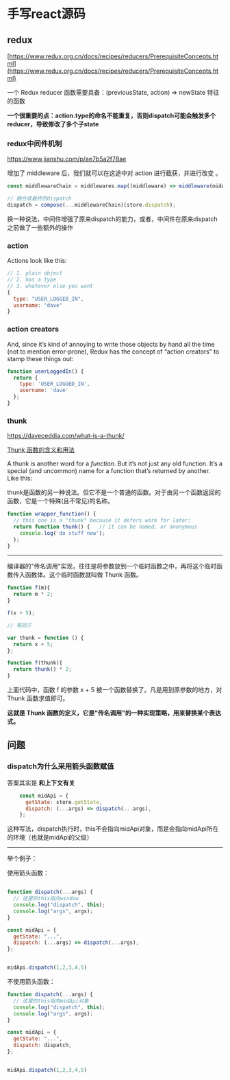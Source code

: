 # 手写react源码



## redux

[https://www.redux.org.cn/docs/recipes/reducers/PrerequisiteConcepts.html](https://www.redux.org.cn/docs/recipes/reducers/PrerequisiteConcepts.html)

一个 Redux reducer 函数需要具备：(previousState, action) => newState 特征的函数

**一个很重要的点：action.type的命名不能重复，否则dispatch可能会触发多个reducer，导致修改了多个子state**



### redux中间件机制



[ https://www.jianshu.com/p/ae7b5a2f78ae ]( https://www.jianshu.com/p/ae7b5a2f78ae )



 增加了 middleware 后，我们就可以在这途中对 action 进行截获，并进行改变 。



```js
const middlewareChain = middlewares.map((middleware) => middleware(midApi));

// 融合成最终的dispatch
dispatch = compose(...middlewareChain)(store.dispatch);

```



换一种说法，中间件增强了原来dispatch的能力，或者，中间件在原来dispatch之前做了一些额外的操作





### action

Actions look like this:



```js
// 1. plain object
// 2. has a type
// 3. whatever else you want
{
  type: "USER_LOGGED_IN",
  username: "dave"
}
```







###  action creators 

And, since it’s kind of annoying to write those objects by hand all the time (not to mention error-prone), Redux has the concept of “action creators” to stamp these things out:

```jsx
function userLoggedIn() {
  return {
    type: 'USER_LOGGED_IN',
    username: 'dave'
  };
}
```





### thunk

[ https://daveceddia.com/what-is-a-thunk/ ]( https://daveceddia.com/what-is-a-thunk/ )



[Thunk 函数的含义和用法]( http://www.ruanyifeng.com/blog/2015/05/thunk.html )



 A thunk is another word for a *function*. But it’s not just any old function. It’s a special (and uncommon) name for a function that’s returned by another. Like this: 



thunk是函数的另一种说法。但它不是一个普通的函数。对于由另一个函数返回的函数，它是一个特殊(且不常见)的名称。


 

```js
function wrapper_function() {
  // this one is a "thunk" because it defers work for later:
  return function thunk() {   // it can be named, or anonymous
    console.log('do stuff now');
  };
}
```



-----



编译器的"传名调用"实现，往往是将参数放到一个临时函数之中，再将这个临时函数传入函数体。这个临时函数就叫做 Thunk 函数。



```js
function f(m){
  return m * 2;     
}

f(x + 5);

// 等同于

var thunk = function () {
  return x + 5;
};

function f(thunk){
  return thunk() * 2;
}
```





上面代码中，函数 f 的参数 x + 5 被一个函数替换了。凡是用到原参数的地方，对 Thunk 函数求值即可。



**这就是 Thunk 函数的定义，它是"传名调用"的一种实现策略，用来替换某个表达式。**










## 问题





### dispatch为什么采用箭头函数赋值



答案其实是 **和上下文有关**



```js
    const midApi = {
      getState: store.getState,
      dispatch: (...args) => dispatch(...args),
    };
```



这种写法，dispatch执行时，this不会指向midApi对象，而是会指向midApi所在的环境（也就是midApi的父级）



---



举个例子：



使用箭头函数：

```js

function dispatch(...args) {
  // 这里的this指向window
  console.log("dispatch", this); 
  console.log("args", args);
}

const midApi = {
  getState: "...",
  dispatch: (...args) => dispatch(...args),
};


midApi.dispatch(1,2,3,4,5)
```



不使用箭头函数：

```js
function dispatch(...args) {
  // 这里的this指向midApi对象
  console.log("dispatch", this); 
  console.log("args", args);
}

const midApi = {
  getState: "...",
  dispatch: dispatch,
};


midApi.dispatch(1,2,3,4,5)
```










